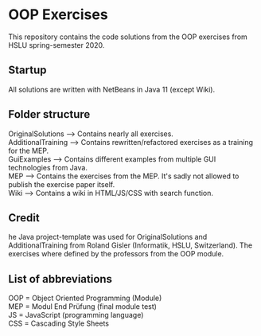 # OOP Exercises
This repository contains the code solutions from the OOP exercises from HSLU spring-semester 2020.

## Startup

All solutions are written with NetBeans in Java 11 (except Wiki).

## Folder structure

OriginalSolutions   --> Contains nearly all exercises.<br/>
AdditionalTraining  --> Contains rewritten/refactored exercises as a training for the MEP.<br/>
GuiExamples         --> Contains different examples from multiple GUI technologies from Java.<br/>
MEP                 --> Contains the exercises from the MEP. It's sadly not allowed to publish the exercise paper itself.<br/>
Wiki                --> Contains a wiki in HTML/JS/CSS with search function.<br/>

## Credit

he Java project-template was used for OriginalSolutions and AdditionalTraining from Roland Gisler (Informatik, HSLU, Switzerland).
The exercises where defined by the professors from the OOP module.

## List of abbreviations

OOP = Object Oriented Programming (Module)<br/>
MEP = Modul End Prüfung (final module test)<br/>
JS = JavaScript (programming language)<br/>
CSS = Cascading Style Sheets<br/>